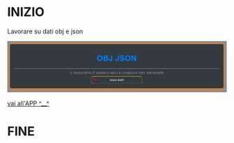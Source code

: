# INIZIO

Lavorare su dati obj e json

<img src="img/screen-shot.png" width="1000" hight="500" alt="not image" />

<a href="https://ivanpierdeveloper.github.io/obj-json/" target="_blank">vai all'APP ^__^</a>
# FINE
